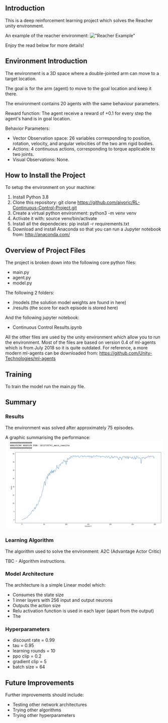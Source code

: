 ## Introduction

This is a deep reinforcement learning project which solves the Reacher unity environment.

An example of the reacher environment:
!["Reacher Example"](https://github.com/aivoric/RL-Continuous-Control-Project/blob/main/reacher-example.gif?raw=true)

Enjoy the read below for more details!

## Environment Introduction

The environment is a 3D space where a double-jointed arm can move to a target location.

The goal is for the arm (agent) to move to the goal location and keep it there.

The environment contains 20 agents with the same behaviour parameters.

Reward function:
The agent receive a reward of +0.1 for every step the agent's hand is in goal location.

Behavior Parameters:
- Vector Observation space: 26 variables corresponding to position, rotation, velocity, and angular velocities of the two arm rigid bodies.
- Actions: 4 continuous actions, corresponding to torque applicable to two joints.
- Visual Observations: None.

## How to Install the Project

To setup the environment on your machine:
1. Install Python 3.8
2. Clone this repository:
        git clone https://github.com/aivoric/RL-Continuous-Control-Project.git
3. Create a virtual python environment:
        python3 -m venv venv
4. Activate it with:
        source venv/bin/activate
5. Install all the dependecies:
        pip install -r requirements.txt
6. Download and install Anaconda so that you can run a Jupyter notebook from:
        http://anaconda.com/

## Overview of Project Files

The project is broken down into the following core python files:
- main.py
- agent.py
- model.py

The following 2 folders:
- /models  (the solution model weights are found in here)
- /results (the score for each episode is stored here)

And the following jupyter notebook:
- Continuous Control Results.ipynb

All the other files are used by the unity environment which allow you to run the environment. Most of the files are based on version 0.4 of ml-agents which is from July 2018 so it is quite outdated. For reference, a more modern ml-agents can be downloaded from: 
https://github.com/Unity-Technologies/ml-agents 

## Training

To train the model run the main.py file.

## Summary

### Results

The environment was solved after approximately 75 episodes.

A graphic summarising the performance:
!["Model Results"](https://github.com/aivoric/RL-Continuous-Control-Project/blob/main/results.png?raw=true)

### Learning Algorithm

The algorithm used to solve the environment: A2C (Advantage Actor Critic)

TBC - Algorithm instructions.


### Model Architecture

The architecture is a simple Linear model which:
- Consumes the state size
- 1 inner layers with 256 input and output neurons
- Outputs the action size
- Relu activation function is used in each layer (apart from the output)
- The 

### Hyperparameters

- discount rate = 0.99
- tau = 0.95
- learning rounds = 10
- ppo clip = 0.2         
- gradient clip = 5
- batch size = 64

## Future Improvements

Further improvements should include:
- Testing other network architectures
- Trying other algorithms
- Trying other hyperparameters